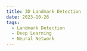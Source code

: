 ```yaml
---
title: 3D Landmark Detection
date: 2023-10-26
tags:
  - Landmark Detection
  - Deep Learning
  - Neural Network
---
```


